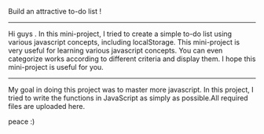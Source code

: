 Build an attractive to-do list !

-------------------------------------

Hi guys . In this mini-project, I tried to create a simple to-do list using various javascript concepts, including localStorage. This mini-project is very useful for learning various javascript concepts.
You can even categorize works according to different criteria and display them. I hope this mini-project is useful for you.

-------------------------------------

My goal in doing this project was to master more javascript. In this project, I tried to write the functions in JavaScript as simply as possible.All required files are uploaded here.

peace :)